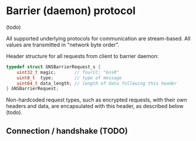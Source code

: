 # Barrier (daemon) protocol
(todo)

All supported underlying protocols for communication are stream-based.
All values are transmitted in "network byte order".

Header structure for all requests from client to barrier daemon:
```c
typedef struct GNSBarrierRequest_s {
	uint32_t magic;       // fourCC; "GnsR"
	uint8_t  type;        // type of message
	uint64_t data_length; // length of data following this header
} GNSBarrierRequest;
```
Non-hardcoded request types, such as encrypted requests, with their own headers and data, are encapsulated with this header, as described below (todo).
## Connection / handshake (TODO)
